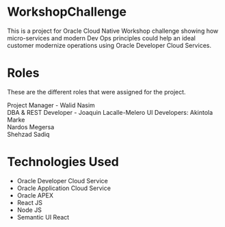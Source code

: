 # WorkshopChallenge
This is a project for Oracle Cloud Native Workshop challenge showing how micro-services and modern Dev Ops principles could help an ideal customer modernize operations using Oracle Developer Cloud Services.


# Roles
These are the different roles that were assigned for the project.

Project Manager - Walid Nasim  
DBA & REST Developer - Joaquin Lacalle-Melero 
UI Developers:
  Akintola Marke  
  Nardos Megersa  
  Shehzad Sadiq  


# Technologies Used

- Oracle Developer Cloud Service
- Oracle Application Cloud Service
- Oracle APEX
- React JS
- Node JS
- Semantic UI React
